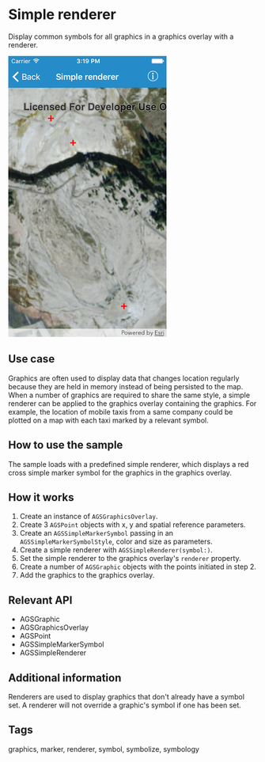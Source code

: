 # Simple renderer

Display common symbols for all graphics in a graphics overlay with a renderer.

![Image of simple renderer](simple-renderer.png)

## Use case

Graphics are often used to display data that changes location regularly because they are held in memory instead of being persisted to the map. When a number of graphics are required to share the same style, a simple renderer can be applied to the graphics overlay containing the graphics. For example, the location of mobile taxis from a same company could be plotted on a map with each taxi marked by a relevant symbol.

## How to use the sample

The sample loads with a predefined simple renderer, which displays a red cross simple marker symbol for the graphics in the graphics overlay.

## How it works

1. Create an instance of `AGSGraphicsOverlay`.
2. Create 3 `AGSPoint` objects with x, y and spatial reference parameters.
3. Create an `AGSSimpleMarkerSymbol` passing in an `AGSSimpleMarkerSymbolStyle`, color and size as parameters.
4. Create a simple renderer with `AGSSimpleRenderer(symbol:)`.
5. Set the simple renderer to the graphics overlay's `renderer` property.
6. Create a number of `AGSGraphic` objects with the points initiated in step 2.
7. Add the graphics to the graphics overlay.

## Relevant API

* AGSGraphic
* AGSGraphicsOverlay
* AGSPoint
* AGSSimpleMarkerSymbol
* AGSSimpleRenderer

## Additional information

Renderers are used to display graphics that don't already have a symbol set. A renderer will not override a graphic's symbol if one has been set.

## Tags

graphics, marker, renderer, symbol, symbolize, symbology
